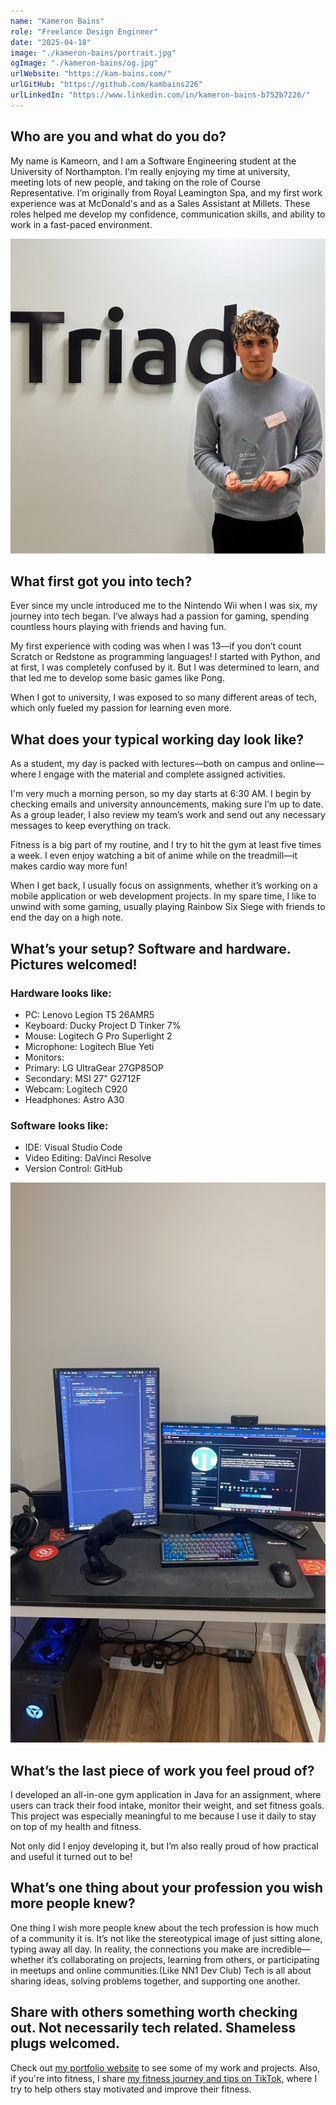 ```yaml
---
name: "Kameron Bains"
role: "Freelance Design Engineer"
date: "2025-04-18"
image: "./kameron-bains/portrait.jpg"
ogImage: "./kameron-bains/og.jpg"
urlWebsite: "https://kam-bains.com/"
urlGitHub: "https://github.com/kambains226"
urlLinkedIn: "https://www.linkedin.com/in/kameron-bains-b752b7226/"
---
```


## Who are you and what do you do?

My name is Kameorn, and I am a Software Engineering student at the University of Northampton. I'm really enjoying my time at university, meeting lots of new people, and taking on the role of Course Representative. I’m originally from Royal Leamington Spa, and my first work experience was at McDonald's and as a Sales Assistant at Millets. These roles helped me develop my confidence, communication skills, and ability to work in a fast-paced environment.

![Kameron Kains](./kameron-bains/portrait.jpg)

## What first got you into tech?

Ever since my uncle introduced me to the Nintendo Wii when I was six, my journey into tech began. I’ve always had a passion for gaming, spending countless hours playing with friends and having fun.

My first experience with coding was when I was 13—if you don’t count Scratch or Redstone as programming languages! I started with Python, and at first, I was completely confused by it. But I was determined to learn, and that led me to develop some basic games like Pong.

When I got to university, I was exposed to so many different areas of tech, which only fueled my passion for learning even more.

## What does your typical working day look like?

As a student, my day is packed with lectures—both on campus and online—where I engage with the material and complete assigned activities.

I'm very much a morning person, so my day starts at 6:30 AM. I begin by checking emails and university announcements, making sure I’m up to date. As a group leader, I also review my team’s work and send out any necessary messages to keep everything on track.

Fitness is a big part of my routine, and I try to hit the gym at least five times a week. I even enjoy watching a bit of anime while on the treadmill—it makes cardio way more fun!

When I get back, I usually focus on assignments, whether it’s working on a mobile application or web development projects. In my spare time, I like to unwind with some gaming, usually playing Rainbow Six Siege with friends to end the day on a high note.

## What’s your setup? Software and hardware. Pictures welcomed!

### Hardware looks like:

- PC: Lenovo Legion T5 26AMR5
- Keyboard: Ducky Project D Tinker 7%
- Mouse: Logitech G Pro Superlight 2
- Microphone: Logitech Blue Yeti
- Monitors:
- Primary: LG UltraGear 27GP85OP
- Secondary: MSI 27" G2712F
- Webcam: Logitech C920
- Headphones: Astro A30

### Software looks like:

- IDE: Visual Studio Code
- Video Editing: DaVinci Resolve
- Version Control: GitHub

![Kameron's setup](./kameron-bains/office.jpg)

## What’s the last piece of work you feel proud of?

I developed an all-in-one gym application in Java for an assignment, where users can track their food intake, monitor their weight, and set fitness goals. This project was especially meaningful to me because I use it daily to stay on top of my health and fitness.

Not only did I enjoy developing it, but I’m also really proud of how practical and useful it turned out to be!

## What’s one thing about your profession you wish more people knew?

One thing I wish more people knew about the tech profession is how much of a community it is. It’s not like the stereotypical image of just sitting alone, typing away all day. In reality, the connections you make are incredible—whether it’s collaborating on projects, learning from others, or participating in meetups and online communities.(Like NN1 Dev Club) Tech is all about sharing ideas, solving problems together, and supporting one another.

## Share with others something worth checking out. Not necessarily tech related. Shameless plugs welcomed.

Check out [my portfolio website](https://kam-bains.com) to see some of my work and projects. Also, if you're into fitness, I share [my fitness journey and tips on TikTok](https://www.tiktok.com/@kamshredz), where I try to help others stay motivated and improve their fitness.
